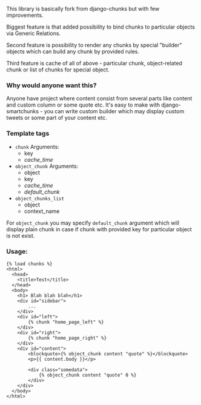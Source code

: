 This library is basically fork from django-chunks but with few improvements.

Biggest feature is that added possibility to bind chunks to particular objects
via Generic Relations.

Second feature is possibility to render any chunks by special "builder"
objects which can build any chunk by provided rules.

Third feature is cache of all of above - particular chunk, object-related
chunk or list of chunks for special object.


### Why would anyone want this? ###

Anyone have project where content consist from several parts like content
and custom column or some quote etc. It's easy to make with
django-smartchunks - you can write custom builder which may display
custom tweets or some part of your content etc.


### Template tags ###

 * `chunk`
    Arguments:
      - key
      - _cache_time_
 * `object_chunk`
    Arguments:
      - object
      - key
      - _cache_time_
      - _default_chunk_
 * `object_chunks_list`
      - object
      - context_name

For `object_chunk` you may specify `default_chunk` argument which will
display plain chunk in case if chunk with provided key for particular object
is not exist.


### Usage: ###

    {% load chunks %}
    <html>
      <head>
        <title>Test</title>
      </head>
      <body>
        <h1> Blah blah blah</h1>
        <div id="sidebar">
            ...
        </div>
        <div id="left">
            {% chunk "home_page_left" %}
        </div>
        <div id="right">
            {% chunk "home_page_right" %}
        </div>
        <div id="content">
            <blockquote>{% object_chunk content "quote" %}</blockquote>
            <p>{{ content.body }}</p>

            <div class="somedata">
                {% object_chunk content "quote" 0 %}
            </div>
        </div>
      </body>
    </html>

